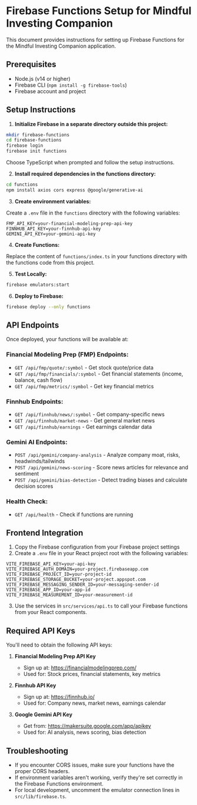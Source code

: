 
# Firebase Functions Setup for Mindful Investing Companion

This document provides instructions for setting up Firebase Functions for the Mindful Investing Companion application.

## Prerequisites

- Node.js (v14 or higher)
- Firebase CLI (`npm install -g firebase-tools`)
- Firebase account and project

## Setup Instructions

1. **Initialize Firebase in a separate directory outside this project:**

```bash
mkdir firebase-functions
cd firebase-functions
firebase login
firebase init functions
```

Choose TypeScript when prompted and follow the setup instructions.

2. **Install required dependencies in the functions directory:**

```bash
cd functions
npm install axios cors express @google/generative-ai
```

3. **Create environment variables:**

Create a `.env` file in the `functions` directory with the following variables:

```
FMP_API_KEY=your-financial-modeling-prep-api-key
FINNHUB_API_KEY=your-finnhub-api-key
GEMINI_API_KEY=your-gemini-api-key
```

4. **Create Functions:**

Replace the content of `functions/index.ts` in your functions directory with the functions code from this project.

5. **Test Locally:**

```bash
firebase emulators:start
```

6. **Deploy to Firebase:**

```bash
firebase deploy --only functions
```

## API Endpoints

Once deployed, your functions will be available at:

### Financial Modeling Prep (FMP) Endpoints:
- `GET /api/fmp/quote/:symbol` - Get stock quote/price data
- `GET /api/fmp/financials/:symbol` - Get financial statements (income, balance, cash flow)
- `GET /api/fmp/metrics/:symbol` - Get key financial metrics

### Finnhub Endpoints:
- `GET /api/finnhub/news/:symbol` - Get company-specific news
- `GET /api/finnhub/market-news` - Get general market news
- `GET /api/finnhub/earnings` - Get earnings calendar data

### Gemini AI Endpoints:
- `POST /api/gemini/company-analysis` - Analyze company moat, risks, headwinds/tailwinds
- `POST /api/gemini/news-scoring` - Score news articles for relevance and sentiment
- `POST /api/gemini/bias-detection` - Detect trading biases and calculate decision scores

### Health Check:
- `GET /api/health` - Check if functions are running

## Frontend Integration

1. Copy the Firebase configuration from your Firebase project settings
2. Create a `.env` file in your React project root with the following variables:

```
VITE_FIREBASE_API_KEY=your-api-key
VITE_FIREBASE_AUTH_DOMAIN=your-project.firebaseapp.com
VITE_FIREBASE_PROJECT_ID=your-project-id
VITE_FIREBASE_STORAGE_BUCKET=your-project.appspot.com
VITE_FIREBASE_MESSAGING_SENDER_ID=your-messaging-sender-id
VITE_FIREBASE_APP_ID=your-app-id
VITE_FIREBASE_MEASUREMENT_ID=your-measurement-id
```

3. Use the services in `src/services/api.ts` to call your Firebase functions from your React components.

## Required API Keys

You'll need to obtain the following API keys:

1. **Financial Modeling Prep API Key**
   - Sign up at: https://financialmodelingprep.com/
   - Used for: Stock prices, financial statements, key metrics

2. **Finnhub API Key**
   - Sign up at: https://finnhub.io/
   - Used for: Company news, market news, earnings calendar

3. **Google Gemini API Key**
   - Get from: https://makersuite.google.com/app/apikey
   - Used for: AI analysis, news scoring, bias detection

## Troubleshooting

- If you encounter CORS issues, make sure your functions have the proper CORS headers.
- If environment variables aren't working, verify they're set correctly in the Firebase Functions environment.
- For local development, uncomment the emulator connection lines in `src/lib/firebase.ts`.
